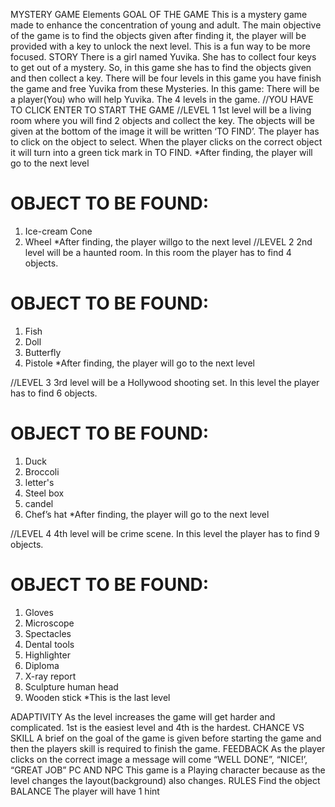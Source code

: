 MYSTERY GAME
Elements
GOAL OF THE GAME
This is a mystery game made to enhance the concentration of young and adult. The main objective of the game is to find the objects given after finding it, the player will be provided with a key to unlock the next level. This is a fun way to be more focused.
STORY
There is a girl named Yuvika. She has to collect four keys to get out of a mystery. So, in this game she has to find the objects given and then collect a key. There will be four levels in this game you have finish the game and free Yuvika from these Mysteries.
In this game:
There will be a player(You) who will help Yuvika.
The 4 levels in the game.
//YOU HAVE TO CLICK ENTER TO START THE GAME
//LEVEL 1
1st level will be a living room where you will find 2 objects and collect the key.
The objects will be given at the bottom of the image it will be written ‘TO FIND’. 
The player has to click on the object to select.
 When the player clicks on the correct object it will turn into a green tick mark in TO FIND.
*After finding, the player will go to the next level 

# OBJECT TO BE FOUND:
1. Ice-cream Cone
2. Wheel
*After finding, the player willgo to the next level
 //LEVEL 2
2nd level will be a haunted room. In this room the player has to find 4 objects.
# OBJECT TO BE FOUND:
1.	Fish
2.	Doll
3.	Butterfly 
4.	Pistole 
*After finding, the player will go to the next level

//LEVEL 3
3rd level will be a Hollywood shooting set. In this level the player has to find 6 objects.
# OBJECT TO BE FOUND:
1.	Duck 
2.	Broccoli
3.	letter's
4.	Steel box
5.	candel
6.	Chef’s hat 
*After finding, the player will go to the next level

//LEVEL 4
4th level will be crime scene. In this level the player has to find 9 objects.
# OBJECT TO BE FOUND:
1.	Gloves
2.	Microscope
3.	Spectacles 
4.	Dental tools
5.	Highlighter
6.	Diploma
7.	X-ray report
8.	Sculpture human head 
9. Wooden stick
*This is the last level

ADAPTIVITY
As the level increases the game will get harder and complicated. 1st is the easiest level and 4th is the hardest.
CHANCE VS SKILL
A brief on the goal of the game is given before starting the game and then the players skill is required to finish the game.
FEEDBACK
As the player clicks on the correct image a message will come “WELL DONE”, “NICE!’, “GREAT JOB”
PC AND NPC
This game is a Playing character because as the level changes the layout(background) also changes.
RULES
Find the object
BALANCE
The player will have 1 hint 

